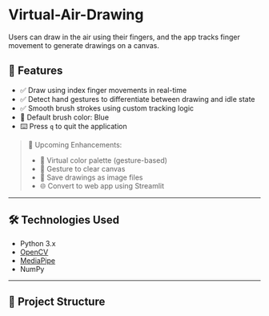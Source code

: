 # Virtual-Air-Drawing
Users can draw in the air using their fingers, and the app tracks finger movement to generate drawings on a canvas.

## 🎯 Features

- ✅ Draw using index finger movements in real-time
- ✅ Detect hand gestures to differentiate between drawing and idle state
- ✅ Smooth brush strokes using custom tracking logic
- 🔵 Default brush color: Blue
- ⌨️ Press `q` to quit the application

> 🚧 Upcoming Enhancements:
> - 🎨 Virtual color palette (gesture-based)
> - 🧹 Gesture to clear canvas
> - 💾 Save drawings as image files
> - 🌐 Convert to web app using Streamlit

---

## 🛠️ Technologies Used

- Python 3.x
- [OpenCV](https://opencv.org/)
- [MediaPipe](https://google.github.io/mediapipe/)
- NumPy

---

## 📁 Project Structure

